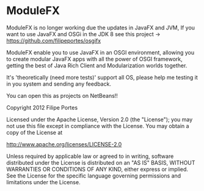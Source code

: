 ModuleFX
========

ModuleFX is no longer working due the updates in JavaFX and JVM, If you want to use JavaFX and OSGi in the JDK 8 see this project -> https://github.com/filipeportes/osgifx

ModuleFX enable you to use JavaFX in an OSGI environment, allowing you to create modular JavaFX apps with all the power of OSGI framework, getting the best of Java Rich Client and Modularization worlds together.

It's 'theoretically (need more tests)'  support all OS, please help me testing it in you system and sending any feedback.

You can open this as projects on NetBeans!!

Copyright 2012 Filipe Portes

Licensed under the Apache License, Version 2.0 (the "License");
you may not use this file except in compliance with the License.
You may obtain a copy of the License at

  http://www.apache.org/licenses/LICENSE-2.0

Unless required by applicable law or agreed to in writing, software
distributed under the License is distributed on an "AS IS" BASIS,
WITHOUT WARRANTIES OR CONDITIONS OF ANY KIND, either express or implied.
See the License for the specific language governing permissions and
limitations under the License.
